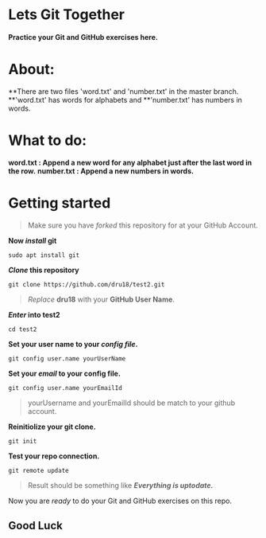 # Lets Git Together

#### Practice your Git and GitHub exercises here.

# About:

**There are two files 'word.txt' and 'number.txt' in the master branch.
**'word.txt' has words for alphabets and
**'number.txt' has numbers in words.

# What to do:

**word.txt : Append a new word for any alphabet just after the last word in the row.**
**number.txt : Append a new numbers in words.**

# Getting started

> Make sure you have *forked* this repository for at your GitHub Account.

**Now *install* git**

`sudo apt install git`

***Clone* this repository**

`git clone https://github.com/dru18/test2.git`

> *Replace* **dru18** with your **GitHub User Name**.

***Enter* into test2**

`cd test2`

**Set your user name to your *config file*.**

`git config user.name yourUserName`

**Set your *email* to your config file.**

`git config user.name yourEmailId`

> yourUsername and yourEmailId should be match to your github account.

**Reinitiolize your git clone.**

`git init`

**Test your repo connection.**

`git remote update`

> Result should be something like ***Everything is uptodate.***

Now you are *ready* to do your Git and GitHub exercises on this repo.

## Good Luck
